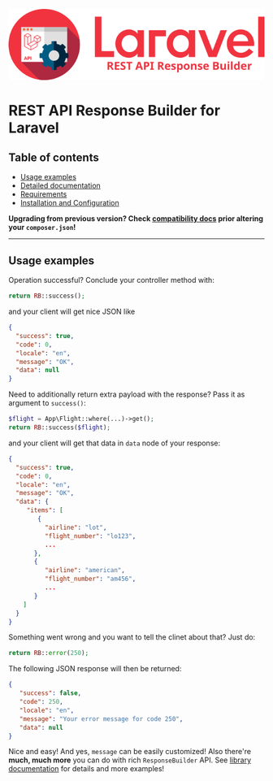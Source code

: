![REST API Response Builder for Laravel](docs/img/logo.png)

# REST API Response Builder for Laravel #

## Table of contents ##

 * [Usage examples](#usage-examples)
 * [Detailed documentation](docs.md)
 * [Requirements](installation.md#requirements)
 * [Installation and Configuration](installation.md)

 **Upgrading from previous version? Check [compatibility docs](docs/compatibility.md) prior altering your `composer.json`!**

----

## Usage examples ##

 Operation successful? Conclude your controller method with:

```php
return RB::success();
```

 and your client will get nice JSON like

```json
{
  "success": true,
  "code": 0,
  "locale": "en",
  "message": "OK",
  "data": null
}
```

 Need to additionally return extra payload with the response? Pass it as
 argument to `success()`:

```php
$flight = App\Flight::where(...)->get();
return RB::success($flight); 
```

 and your client will get that data in `data` node of your response:

```json
{
  "success": true,
  "code": 0,
  "locale": "en",
  "message": "OK",
  "data": {
     "items": [
        {
          "airline": "lot",
          "flight_number": "lo123",
          ...
       },
       {
          "airline": "american",
          "flight_number": "am456",
          ...
       }
    ]
  }
}
```

 Something went wrong and you want to tell the clinet about that? Just do:

```php
return RB::error(250);
```

 The following JSON response will then be returned:

```json
{
   "success": false,
   "code": 250,
   "locale": "en",
   "message": "Your error message for code 250",
   "data": null
}
```

 Nice and easy! And yes, `message` can be easily customized! Also there're **much, much more** you can do with
 rich `ResponseBuilder` API. See [library documentation](docs/docs.md) for details and more examples!

